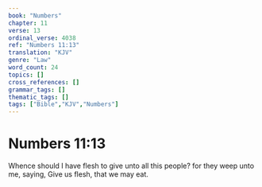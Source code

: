 ```yaml
---
book: "Numbers"
chapter: 11
verse: 13
ordinal_verse: 4038
ref: "Numbers 11:13"
translation: "KJV"
genre: "Law"
word_count: 24
topics: []
cross_references: []
grammar_tags: []
thematic_tags: []
tags: ["Bible","KJV","Numbers"]
---
```


# Numbers 11:13

Whence should I have flesh to give unto all this people? for they weep unto me, saying, Give us flesh, that we may eat.
